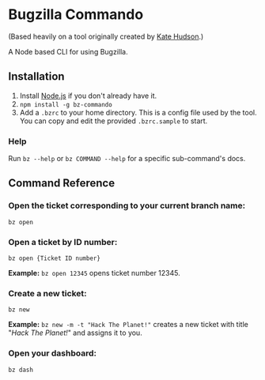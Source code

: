 # Bugzilla Commando

(Based heavily on a tool originally created by [Kate Hudson](http://github.com/k88hudson/bz).)

A Node based CLI for using Bugzilla.

## Installation

1. Install [Node.js](http://nodejs.org) if you don't already have it.
2. `npm install -g bz-commando`
3. Add a `.bzrc` to your home directory. This is a config file used by the tool. You can copy and edit the provided `.bzrc.sample` to start.

### Help

Run `bz --help` or `bz COMMAND --help` for a specific sub-command's docs.

## Command Reference

### Open the ticket corresponding to your current branch name:

`bz open`

### Open a ticket by ID number:

`bz open {Ticket ID number}`

**Example:** `bz open 12345` opens ticket number 12345.

### Create a new ticket:

`bz new`

**Example:** `bz new -m -t "Hack The Planet!"` creates a new ticket with title "*Hack The Planet!*" and assigns it to you.

### Open your dashboard:

`bz dash`
